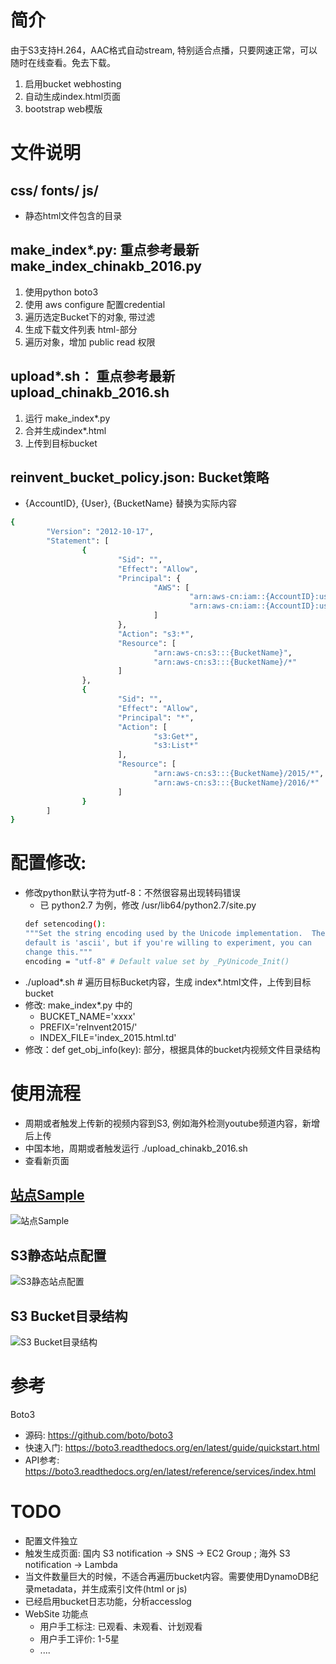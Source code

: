 # 简介

由于S3支持H.264，AAC格式自动stream, 特别适合点播，只要网速正常，可以随时在线查看。免去下载。

  1. 启用bucket webhosting
  2. 自动生成index.html页面
  3. bootstrap web模版

# 文件说明
## css/ fonts/ js/
  - 静态html文件包含的目录
  
## make_index*.py: 重点参考最新 make_index_chinakb_2016.py
  1. 使用python boto3
  2. 使用 aws configure 配置credential
  3. 遍历选定Bucket下的对象, 带过滤
  4. 生成下载文件列表 html-<tr>部分
  5. 遍历对象，增加 public read 权限
  
## upload*.sh： 重点参考最新 upload_chinakb_2016.sh 
  1. 运行 make_index*.py
  2. 合并生成index*.html
  3. 上传到目标bucket
 
 
## reinvent_bucket_policy.json: Bucket策略
   - {AccountID}, {User}, {BucketName} 替换为实际内容
```Bash
{
        "Version": "2012-10-17",
        "Statement": [
                {
                        "Sid": "",
                        "Effect": "Allow",
                        "Principal": {
                                "AWS": [
                                        "arn:aws-cn:iam::{AccountID}:user/{User}",
                                        "arn:aws-cn:iam::{AccountID}:user/{User}"
                                ]
                        },
                        "Action": "s3:*",
                        "Resource": [
                                "arn:aws-cn:s3:::{BucketName}",
                                "arn:aws-cn:s3:::{BucketName}/*"
                        ]
                },
                {
                        "Sid": "",
                        "Effect": "Allow",
                        "Principal": "*",
                        "Action": [
                                "s3:Get*",
                                "s3:List*"
                        ],
                        "Resource": [
                                "arn:aws-cn:s3:::{BucketName}/2015/*",
                                "arn:aws-cn:s3:::{BucketName}/2016/*"
                        ]
                }
        ]
}
```

# 配置修改:
  - 修改python默认字符为utf-8：不然很容易出现转码错误
    - 已 python2.7 为例，修改 /usr/lib64/python2.7/site.py
    ```Bash
    def setencoding():
    """Set the string encoding used by the Unicode implementation.  The
    default is 'ascii', but if you're willing to experiment, you can
    change this."""
    encoding = "utf-8" # Default value set by _PyUnicode_Init()
    ```
  - ./upload*.sh  # 遍历目标Bucket内容，生成 index*.html文件，上传到目标bucket
  - 修改: make_index*.py 中的
    - BUCKET_NAME='xxxx'
    - PREFIX='reInvent2015/'
    - INDEX_FILE='index_2015.html.td'
  - 修改：def get_obj_info(key): 部分，根据具体的bucket内视频文件目录结构
   
# 使用流程
  - 周期或者触发上传新的视频内容到S3, 例如海外检测youtube频道内容，新增后上传
  - 中国本地，周期或者触发运行 ./upload_chinakb_2016.sh
  - 查看新页面
  
## [站点Sample](http://reinvent.s3-website.cn-north-1.amazonaws.com.cn)
![站点Sample](https://s3-ap-southeast-1.amazonaws.com/leoaws/s3-static-website/docs/website.png)

## S3静态站点配置
![S3静态站点配置](https://s3-ap-southeast-1.amazonaws.com/leoaws/s3-static-website/docs/s3-static-website.png)

## S3 Bucket目录结构
![S3 Bucket目录结构](https://s3-ap-southeast-1.amazonaws.com/leoaws/s3-static-website/docs/s3-directory-sample.png)

# 参考
Boto3
  - 源码:        https://github.com/boto/boto3
  - 快速入门:    https://boto3.readthedocs.org/en/latest/guide/quickstart.html
  - API参考:     https://boto3.readthedocs.org/en/latest/reference/services/index.html
  
# TODO
  - 配置文件独立
  - 触发生成页面: 国内 S3 notification -> SNS -> EC2 Group ; 海外 S3 notification -> Lambda
  - 当文件数量巨大的时候，不适合再遍历bucket内容。需要使用DynamoDB纪录metadata，并生成索引文件(html or js)
  - 已经启用bucket日志功能，分析accesslog
  - WebSite 功能点
    - 用户手工标注: 已观看、未观看、计划观看
    - 用户手工评价: 1-5星
    - ....
